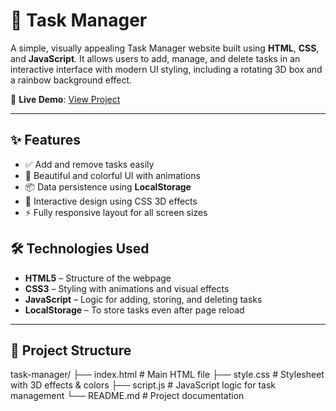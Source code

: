 # 📝 Task Manager

A simple, visually appealing Task Manager website built using **HTML**, **CSS**, and **JavaScript**. It allows users to add, manage, and delete tasks in an interactive interface with modern UI styling, including a rotating 3D box and a rainbow background effect.

🚀 **Live Demo**: [View Project](https://shubham5177.github.io/task-manager/)

---

## ✨ Features

- ✅ Add and remove tasks easily
- 🎨 Beautiful and colorful UI with animations
- 📦 Data persistence using **LocalStorage**
- 🧩 Interactive design using CSS 3D effects
- ⚡ Fully responsive layout for all screen sizes


## 🛠️ Technologies Used

- **HTML5** – Structure of the webpage  
- **CSS3** – Styling with animations and visual effects  
- **JavaScript** – Logic for adding, storing, and deleting tasks  
- **LocalStorage** – To store tasks even after page reload

---

## 📂 Project Structure

task-manager/
├── index.html # Main HTML file
├── style.css # Stylesheet with 3D effects & colors
├── script.js # JavaScript logic for task management
└── README.md # Project documentation

